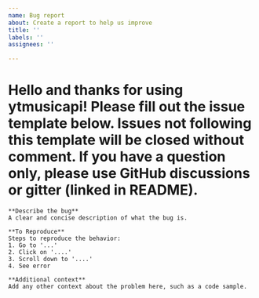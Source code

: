 ```yaml
---
name: Bug report
about: Create a report to help us improve
title: ''
labels: ''
assignees: ''

---
```


# Hello and thanks for using ytmusicapi! Please fill out the issue template below. Issues not following this template will be closed without comment. If you have a question only, please use GitHub discussions or gitter (linked in README).
~~~~~~~~~~~~~
**Describe the bug**
A clear and concise description of what the bug is.

**To Reproduce**
Steps to reproduce the behavior:
1. Go to '...'
2. Click on '....'
3. Scroll down to '....'
4. See error

**Additional context**
Add any other context about the problem here, such as a code sample.
